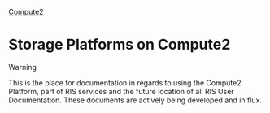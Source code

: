 
[Compute2](../Compute2.md)

# Storage Platforms on Compute2

> [!WARNING]
> This is the place for documentation in regards to using the Compute2 Platform, part of RIS services and the future location of all RIS User Documentation. These documents are actively being developed and in flux.
